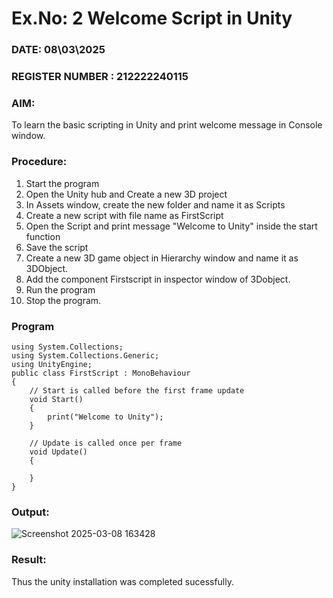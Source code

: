 # Ex.No: 2  Welcome Script in Unity
### DATE: 08\03\2025                                                                           
### REGISTER NUMBER : 212222240115
### AIM: 
 To learn the basic scripting in Unity and print welcome message in Console window. 
### Procedure:
1. Start the program
2. Open the Unity hub and Create a new 3D project
3. In Assets window, create the new folder and name it as Scripts
4. Create a new script with file name as FirstScript
5. Open the Script and print message "Welcome to Unity" inside the start function
6. Save the script
7. Create a new 3D game object in Hierarchy window and name it as 3DObject.
8. Add the component Firstscript in inspector window of 3Dobject.
9. Run the program
10. Stop the program.
### Program 
```
using System.Collections;
using System.Collections.Generic;
using UnityEngine;
public class FirstScript : MonoBehaviour
{
    // Start is called before the first frame update
    void Start()
    {
        print("Welcome to Unity");
    }

    // Update is called once per frame
    void Update()
    {
        
    }
}
```

### Output:
![Screenshot 2025-03-08 163428](https://github.com/user-attachments/assets/244f337c-b04b-4670-9d1f-4f21edac407c)


### Result:
Thus the unity installation was completed sucessfully.

